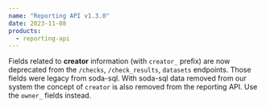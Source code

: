 ```yaml
---
name: "Reporting API v1.3.0"
date: 2023-11-08
products:
  - reporting-api
---
```


Fields related to **creator** information (with `creator_` prefix) are now deprecated from the `/checks`, `/check_results`, `datasets` endpoints.
Those fields were legacy from soda-sql. With soda-sql data removed from our system the concept of `creator` is also removed from the reporting API. Use the `owner_` fields instead.
